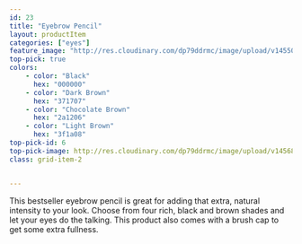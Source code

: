 ```yaml
---
id: 23
title: "Eyebrow Pencil"
layout: productItem
categories: ["eyes"]
feature_image: "http://res.cloudinary.com/dp79ddrmc/image/upload/v1455006447/products/eyeBrowPencil.jpg"
top-pick: true
colors:
    - color: "Black"
      hex: "000000"
    - color: "Dark Brown"
      hex: "371707"
    - color: "Chocolate Brown"
      hex: "2a1206"
    - color: "Light Brown"
      hex: "3f1a08"
top-pick-id: 6
top-pick-image: http://res.cloudinary.com/dp79ddrmc/image/upload/v1456804125/top-pick/eyebrowPencil.jpg
class: grid-item-2


---
```

This bestseller eyebrow pencil is great for adding that extra, natural intensity to your look. Choose from four rich, black and brown shades and let your eyes do the talking. This product also comes with a brush cap to get some extra fullness.